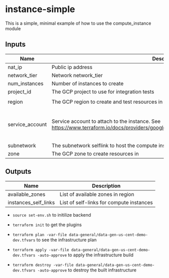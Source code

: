 # instance-simple

This is a simple, minimal example of how to use the compute_instance module

<!-- BEGINNING OF PRE-COMMIT-TERRAFORM DOCS HOOK -->
## Inputs

| Name | Description | Type | Default | Required |
|------|-------------|------|---------|:--------:|
| nat\_ip | Public ip address | `any` | `null` | no |
| network\_tier | Network network\_tier | `string` | `"PREMIUM"` | no |
| num\_instances | Number of instances to create | `any` | n/a | yes |
| project\_id | The GCP project to use for integration tests | `string` | n/a | yes |
| region | The GCP region to create and test resources in | `string` | `"us-central1"` | no |
| service\_account | Service account to attach to the instance. See https://www.terraform.io/docs/providers/google/r/compute_instance_template#service_account. | <pre>object({<br>    email  = string,<br>    scopes = set(string)<br>  })</pre> | `null` | no |
| subnetwork | The subnetwork selflink to host the compute instances in | `any` | n/a | yes |
| zone | The GCP zone to create resources in | `string` | `null` | no |

## Outputs

| Name | Description |
|------|-------------|
| available\_zones | List of available zones in region |
| instances\_self\_links | List of self-links for compute instances |

<!-- END OF PRE-COMMIT-TERRAFORM DOCS HOOK -->

- `source set-env.sh` to initilize backend 

- `terraform init` to get the plugins

- `terraform plan -var-file data-general/data-gen-us-cent-demo-dev.tfvars` to see the infrastructure plan

- `terraform apply -var-file data-general/data-gen-us-cent-demo-dev.tfvars -auto-approve` to apply the infrastructure build

- `terraform destroy -var-file data-general/data-gen-us-cent-demo-dev.tfvars -auto-approve` to destroy the built infrastructure